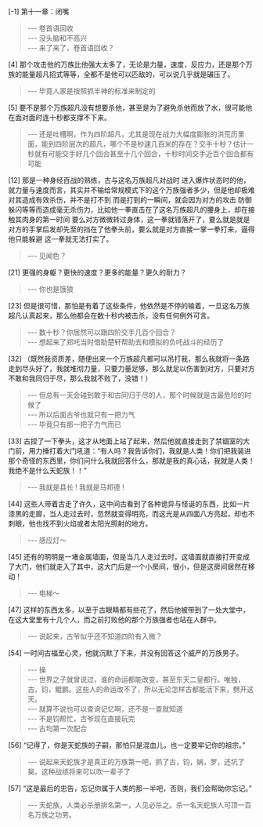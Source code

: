 
[-1] 第十一章：闭嘴
>--- 卷首语回收<br>
>--- 没头脑和不高兴<br>
>--- 来了来了，卷首语回收？<br>

[4] 那个攻击他的万族比他强大太多了，无论是力量，速度，反应力，还是那个万族的能量超凡招式等等，全都不是他可以匹敌的，可以说几乎就是碾压了。
>--- 毕竟人家是按照抓半神的标准来制定的<br>

[5] 要不是那个万族超凡没有想要杀他，甚至是为了避免杀他而放了水，很可能他在面对面时连十秒都支撑不下来。
>--- 还是吐槽啊，作为四阶超凡，尤其是现在战力大幅度膨胀的洪荒历里面，能到四阶层次的超凡，哪个不是秒速几百米的存在？交手十秒？估计一秒就有可能交手好几个回合甚至十几个回合，十秒时间交手近百个回合都有可能<br>

[12] 那是一种身经百战的熟练，古与这名万族超凡对战时 进入爆炸状态时的他，就力量与速度而言，其实并不输给常规模式下的这个万族强者多少，但是他却极难对其造成有效杀伤，并不是打不到 而是打到的一瞬间，就会因为对方的攻击 防御 躲闪等等而造成毫无杀伤力，比如他一拳直击在了这名万族超凡的腰身上，却在接触其肉身的第一时间 要么对方微微转过身体，这一拳就错落开了，要么就是就是对方的手掌后发却先至的挡在了他拳头前，要么就是对方直接一掌一拳打来，逼得他只能躲避 这一拳就无法打实了。
>--- 见闻色？<br>

[21] 更强的身躯？更快的速度？更多的能量？更久的耐力？
>--- 你也是饿狼<br>

[23] 但是很可惜，那怕是有着了这些条件，他依然是不停的输着，一旦这名万族超凡认真起来，那么他都会在数十秒内被击杀，没有任何例外可言。
>--- 数十秒？你居然可以跟四阶交手几百个回合？<br>
>--- 想起来了郑吒当时借助楚轩帮助去和模拟的负吒战斗的经历了<br>

[32] （既然我资质差，随便出来一个万族超凡都可以吊打我，那么我就将一条路走到尽头好了，我就堆彻力量，只要力量足够，那么就足以伤害到对方，只要对方不敢和我同归于尽，那么我就不败了，没错！）
>--- 但总有一天会碰到敢于和古同归于尽的人，那个时候就是古最危险的时候了<br>
>--- 所以后面古爷也就只有一把力气<br>
>--- 毕竟只有那一把子力气而已<br>

[33] 古捏了一下拳头，这才从地面上站了起来，然后他就直接走到了禁锢室的大门前，用力捶打着大门吼道：“有人吗？我告诉你们，我就是人类！你们把我装进那个奇怪的东西里，你们问什么我就回答什么，那就是我的真心话，我就是人类！我绝不是什么天蛇族！！”
>--- 我就是县长 ! 我就是马邦德 !<br>

[44] 这些人带着古走了许久，这中间古看到了各种诡异与怪诞的东西，比如一片漆黑的走廊，当人走过去时，忽然就变得明亮，而这光是从四面八方亮起，却也不刺眼，他也找不到火焰或者太阳光照射的地方。
>--- 感应灯～<br>

[45] 还有的明明是一堵金属墙面，但是当几人走过去时，这墙面就直接打开变成了大门，他们就走入了其中，这大门后是一个小房间，很小，但是这房间居然在移动！
>--- 电梯～<br>

[47] 这样的东西太多，以至于古眼睛都有些花了，然后他被带到了一处大堂中，在这大堂里有十几个人，而之前打败他的那个万族强者也站在人群中。
>--- 说起来，古爷似乎还不知道四阶有入微？<br>

[54] 一时间古福至心灵，他就沉默了下来，并没有回答这个威严的万族男子。
>--- 操<br>
>--- 世界之子就曾说过，谁的命运都能改变，甚至东天二皇都行。唯独，古，钧，鲲鹏。这些人的命运改不了，所以无论怎样古都能活下来，劈开这天。<br>
>--- 就算不说也可以查询记忆啊，还不是一查就知道<br>
>--- 不是钧帮忙，古爷现在直接玩完<br>
>--- 古均第一次配合<br>

[56] “记得了，你是天蛇族的子嗣，那怕只是混血儿，也一定要牢记你的祖宗。”
>--- 说起来天蛇族才是真正的万族第一吧，抓了古，钧，娲，罗，还坑了昊。这种战绩将来可以吹一辈子了<br>

[57] “这是最后的忠告，忘记你属于人类的那一半吧，否则，我们会帮助你忘记。”
>--- 天蛇族，人类必杀册排名第一，人见必杀之。杀一名天蛇族人可顶一百名万族之功劳。<br>
